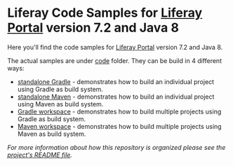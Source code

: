 # Liferay Code Samples for [Liferay Portal](https://portal.liferay.dev) version 7.2 and Java 8

Here you'll find the code samples for [Liferay Portal](https://portal.liferay.dev) version 7.2 and Java 8. 

The actual samples are under [code](code) folder. They can be build in 4 different ways:

- [standalone Gradle](standalone-gradle) - demonstrates how to build an individual project using Gradle as build system.
- [standalone Maven](standalone-maven) - demonstrates how to build an individual project using Maven as build system.
- [Gradle workspace](workspace-gradle) - demonstrates how to build multiple projects using Gradle as build system.
- [Maven workspace](workspace-maven) - demonstrates how to build multiple projects using Maven as build system.

_For more information about how this repository is organized please see the [project's README file](../../../README.md)._
